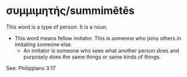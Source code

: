 # συμμιμητής/summimētēs

This word is a type of person. It is a noun. 

* This word means fellow imitator. This is someone who joins others in imitating someone else.
    * An imitator is someone who sees what another person does and purposely does the same things or same kinds of things.


See: Philippians 3:17
